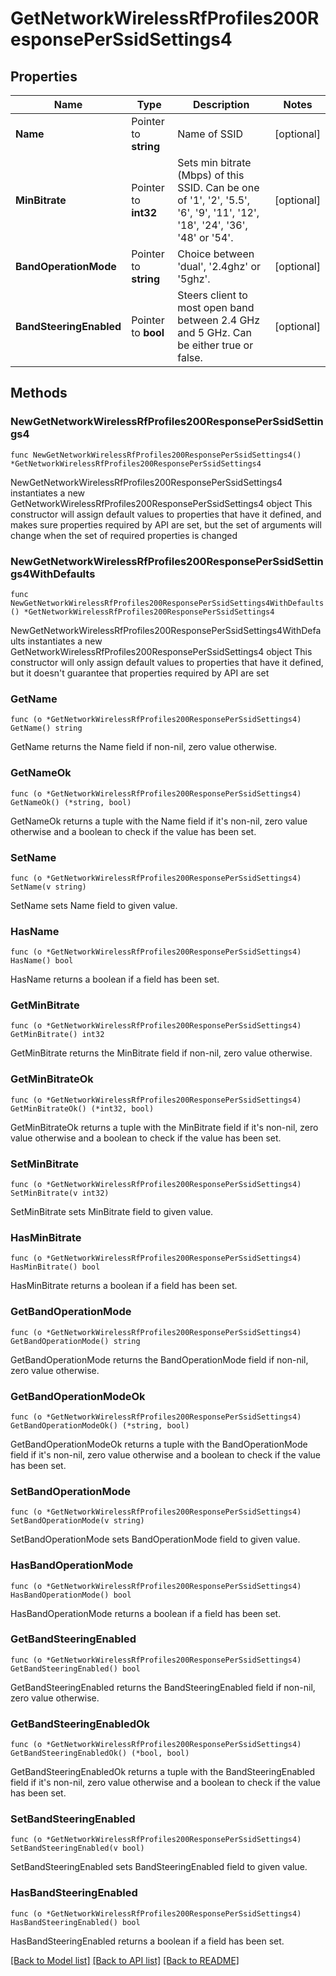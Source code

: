 # GetNetworkWirelessRfProfiles200ResponsePerSsidSettings4

## Properties

Name | Type | Description | Notes
------------ | ------------- | ------------- | -------------
**Name** | Pointer to **string** | Name of SSID | [optional] 
**MinBitrate** | Pointer to **int32** | Sets min bitrate (Mbps) of this SSID. Can be one of &#39;1&#39;, &#39;2&#39;, &#39;5.5&#39;, &#39;6&#39;, &#39;9&#39;, &#39;11&#39;, &#39;12&#39;, &#39;18&#39;, &#39;24&#39;, &#39;36&#39;, &#39;48&#39; or &#39;54&#39;. | [optional] 
**BandOperationMode** | Pointer to **string** | Choice between &#39;dual&#39;, &#39;2.4ghz&#39; or &#39;5ghz&#39;. | [optional] 
**BandSteeringEnabled** | Pointer to **bool** | Steers client to most open band between 2.4 GHz and 5 GHz. Can be either true or false. | [optional] 

## Methods

### NewGetNetworkWirelessRfProfiles200ResponsePerSsidSettings4

`func NewGetNetworkWirelessRfProfiles200ResponsePerSsidSettings4() *GetNetworkWirelessRfProfiles200ResponsePerSsidSettings4`

NewGetNetworkWirelessRfProfiles200ResponsePerSsidSettings4 instantiates a new GetNetworkWirelessRfProfiles200ResponsePerSsidSettings4 object
This constructor will assign default values to properties that have it defined,
and makes sure properties required by API are set, but the set of arguments
will change when the set of required properties is changed

### NewGetNetworkWirelessRfProfiles200ResponsePerSsidSettings4WithDefaults

`func NewGetNetworkWirelessRfProfiles200ResponsePerSsidSettings4WithDefaults() *GetNetworkWirelessRfProfiles200ResponsePerSsidSettings4`

NewGetNetworkWirelessRfProfiles200ResponsePerSsidSettings4WithDefaults instantiates a new GetNetworkWirelessRfProfiles200ResponsePerSsidSettings4 object
This constructor will only assign default values to properties that have it defined,
but it doesn't guarantee that properties required by API are set

### GetName

`func (o *GetNetworkWirelessRfProfiles200ResponsePerSsidSettings4) GetName() string`

GetName returns the Name field if non-nil, zero value otherwise.

### GetNameOk

`func (o *GetNetworkWirelessRfProfiles200ResponsePerSsidSettings4) GetNameOk() (*string, bool)`

GetNameOk returns a tuple with the Name field if it's non-nil, zero value otherwise
and a boolean to check if the value has been set.

### SetName

`func (o *GetNetworkWirelessRfProfiles200ResponsePerSsidSettings4) SetName(v string)`

SetName sets Name field to given value.

### HasName

`func (o *GetNetworkWirelessRfProfiles200ResponsePerSsidSettings4) HasName() bool`

HasName returns a boolean if a field has been set.

### GetMinBitrate

`func (o *GetNetworkWirelessRfProfiles200ResponsePerSsidSettings4) GetMinBitrate() int32`

GetMinBitrate returns the MinBitrate field if non-nil, zero value otherwise.

### GetMinBitrateOk

`func (o *GetNetworkWirelessRfProfiles200ResponsePerSsidSettings4) GetMinBitrateOk() (*int32, bool)`

GetMinBitrateOk returns a tuple with the MinBitrate field if it's non-nil, zero value otherwise
and a boolean to check if the value has been set.

### SetMinBitrate

`func (o *GetNetworkWirelessRfProfiles200ResponsePerSsidSettings4) SetMinBitrate(v int32)`

SetMinBitrate sets MinBitrate field to given value.

### HasMinBitrate

`func (o *GetNetworkWirelessRfProfiles200ResponsePerSsidSettings4) HasMinBitrate() bool`

HasMinBitrate returns a boolean if a field has been set.

### GetBandOperationMode

`func (o *GetNetworkWirelessRfProfiles200ResponsePerSsidSettings4) GetBandOperationMode() string`

GetBandOperationMode returns the BandOperationMode field if non-nil, zero value otherwise.

### GetBandOperationModeOk

`func (o *GetNetworkWirelessRfProfiles200ResponsePerSsidSettings4) GetBandOperationModeOk() (*string, bool)`

GetBandOperationModeOk returns a tuple with the BandOperationMode field if it's non-nil, zero value otherwise
and a boolean to check if the value has been set.

### SetBandOperationMode

`func (o *GetNetworkWirelessRfProfiles200ResponsePerSsidSettings4) SetBandOperationMode(v string)`

SetBandOperationMode sets BandOperationMode field to given value.

### HasBandOperationMode

`func (o *GetNetworkWirelessRfProfiles200ResponsePerSsidSettings4) HasBandOperationMode() bool`

HasBandOperationMode returns a boolean if a field has been set.

### GetBandSteeringEnabled

`func (o *GetNetworkWirelessRfProfiles200ResponsePerSsidSettings4) GetBandSteeringEnabled() bool`

GetBandSteeringEnabled returns the BandSteeringEnabled field if non-nil, zero value otherwise.

### GetBandSteeringEnabledOk

`func (o *GetNetworkWirelessRfProfiles200ResponsePerSsidSettings4) GetBandSteeringEnabledOk() (*bool, bool)`

GetBandSteeringEnabledOk returns a tuple with the BandSteeringEnabled field if it's non-nil, zero value otherwise
and a boolean to check if the value has been set.

### SetBandSteeringEnabled

`func (o *GetNetworkWirelessRfProfiles200ResponsePerSsidSettings4) SetBandSteeringEnabled(v bool)`

SetBandSteeringEnabled sets BandSteeringEnabled field to given value.

### HasBandSteeringEnabled

`func (o *GetNetworkWirelessRfProfiles200ResponsePerSsidSettings4) HasBandSteeringEnabled() bool`

HasBandSteeringEnabled returns a boolean if a field has been set.


[[Back to Model list]](../README.md#documentation-for-models) [[Back to API list]](../README.md#documentation-for-api-endpoints) [[Back to README]](../README.md)


